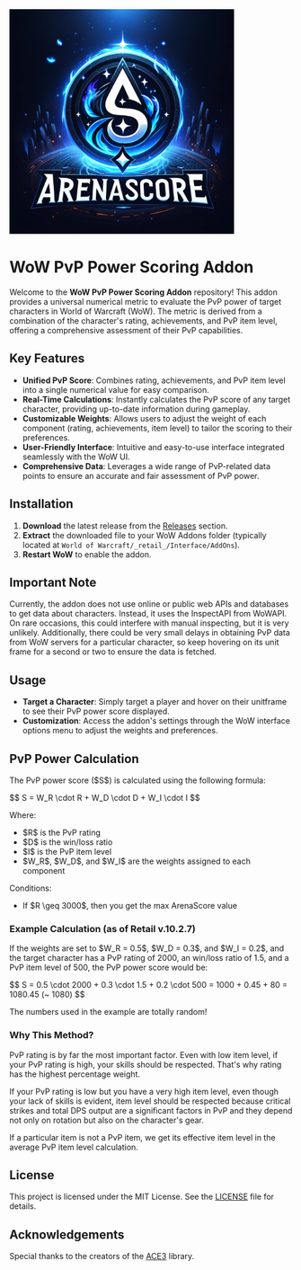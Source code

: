 <img src="doc/arenascore.png" alt="WoW Arena Score Logo" width="400" height="400">

# WoW PvP Power Scoring Addon

Welcome to the **WoW PvP Power Scoring Addon** repository! This addon provides a universal numerical metric to evaluate the PvP power of target characters in World of Warcraft (WoW). The metric is derived from a combination of the character's rating, achievements, and PvP item level, offering a comprehensive assessment of their PvP capabilities.

## Key Features

- **Unified PvP Score**: Combines rating, achievements, and PvP item level into a single numerical value for easy comparison.
- **Real-Time Calculations**: Instantly calculates the PvP score of any target character, providing up-to-date information during gameplay.
- **Customizable Weights**: Allows users to adjust the weight of each component (rating, achievements, item level) to tailor the scoring to their preferences.
- **User-Friendly Interface**: Intuitive and easy-to-use interface integrated seamlessly with the WoW UI.
- **Comprehensive Data**: Leverages a wide range of PvP-related data points to ensure an accurate and fair assessment of PvP power.

## Installation

1. **Download** the latest release from the [Releases](link_to_releases) section.
2. **Extract** the downloaded file to your WoW Addons folder (typically located at `World of Warcraft/_retail_/Interface/AddOns`).
3. **Restart WoW** to enable the addon.

## Important Note

Currently, the addon does not use online or public web APIs and databases to get data about characters. Instead, it uses the InspectAPI from WoWAPI. On rare occasions, this could interfere with manual inspecting, but it is very unlikely. Additionally, there could be very small delays in obtaining PvP data from WoW servers for a particular character, so keep hovering on its unit frame for a second or two to ensure the data is fetched.

## Usage

- **Target a Character**: Simply target a player and hover on their unitframe to see their PvP power score displayed.
- **Customization**: Access the addon's settings through the WoW interface options menu to adjust the weights and preferences.

## PvP Power Calculation

The PvP power score (\$S\$) is calculated using the following formula:

\$\$
S = W\_R \cdot R + W\_D \cdot D + W\_I \cdot I
\$\$

Where:

- \$R\$ is the PvP rating
- \$D\$ is the win/loss ratio
- \$I\$ is the PvP item level
- \$W\_R\$, \$W\_D\$, and \$W\_I\$ are the weights assigned to each component

Conditions:

- If \$R \geq 3000\$, then you get the max ArenaScore value

### Example Calculation (as of Retail v.10.2.7)

If the weights are set to \$W\_R = 0.5\$, \$W\_D = 0.3\$, and \$W\_I = 0.2\$, and the target character has a PvP rating of 2000, an win/loss ratio of 1.5, and a PvP item level of 500, the PvP power score would be:

\$\$
S = 0.5 \cdot 2000 + 0.3 \cdot 1.5 + 0.2 \cdot 500 = 1000 + 0.45 + 80 = 1080.45 (~ 1080)
\$\$

The numbers used in the example are totally random!

### Why This Method?

PvP rating is by far the most important factor. Even with low item level, if your PvP rating is high, your skills should be respected. That's why rating has the highest percentage weight.

If your PvP rating is low but you have a very high item level, even though your lack of skills is evident, item level should be respected because critical strikes and total DPS output are a significant factors in PvP and they depend not only on rotation but also on the character's gear.

If a particular item is not a PvP item, we get its effective item level in the average PvP item level calculation.

## License

This project is licensed under the MIT License. See the [LICENSE](https://raw.githubusercontent.com/ldilov/arenascore/main/LICENSE) file for details.

## Acknowledgements

Special thanks to the creators of the [ACE3](https://github.com/WoWUIDev/Ace3) library.